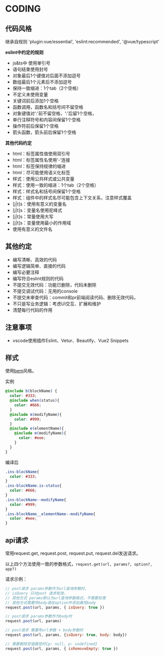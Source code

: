 # CODING

## 代码风格

继承自规则 'plugin:vue/essential', 'eslint:recommended', '@vue/typescript'

**eslint中约定的规则**

- js&ts中 使用单引号
- 语句结束使用封号
- 对象最后1个键值对后面不添加逗号
- 数组最后1个元素后不添加逗号
- 保持一致缩进：1个tab（2个空格）
- 不定义未使用变量
- 关键词前后添加1个空格
- 函数调用，函数名和括号间不留空格
- 对象键值对‘:’前不留空格，‘:’后留1个空格，
- 单行注释符号和内容间保留1个空格
- 操作符前后保留1个空格
- 箭头函数，箭头前后保留1个空格

**其他代码约定**

- html：标签属性值使用双引号
- html：标签属性名使用‘-’连接
- html：标签保持规律的缩进
- html：尽可能使用语义化标签
- 样式：使用公共样式或公共变量
- 样式：使用一致的缩进：1个tab（2个空格）
- 样式：样式名和括号间保留1个空格
- 样式：组件中的样式名尽可能包含上下文关系，注意样式覆盖
- [j|t]s：使用有意义的变量名
- [j|t]s：变量名使用驼峰式
- [j|t]s：常量使用大写
- [j|t]s：变量使用最小的作用域
- 使用有意义的文件名

## 其他约定

- 编写清晰、高效的代码
- 编写逻辑简单、直接的代码
- 编写必要注释
- 编写符合eslint规则的代码
- 不提交无效代码：功能已删除，代码未删除
- 不提交调试代码：无用的console
- 不提交未审查代码：commit和pr前端阅读代码、删除无效代码，
- 不只是写业务逻辑：考虑UI交互、扩展和维护
- 清楚每行代码的作用

## 注意事项

- vscode使用插件Eslint、Vetur、Beautify、Vue2 Snippets


## 样式

使用[bem](https://bemcss.com/)风格。

实例
```scss
@include b(blockName) {
  color: #333;
  @include when(status){
    color: #666;
  }
  @include m(modifyName){
    color: #999;
  }
  @include e(elementName){
    @include m(modifyName){
      color: #eee;
    }
  }
}
```

编译后

```css
.ins-blockName{
  color: #333;
}
.ins-blockName.is-status{
  color: #666;
}
.ins-blockName--modifyName{
  color: #999;
}
.ins-blockName__elementName--modifyName{
  color: #eee;
}
```

## api请求

常用request.get, request.post, request.put, request.del发送请求。

以上四个方法使用一致的参数格式，`request.get(url, params?, option?, app?)`


请求示例：
```js
// post请求 params参数作为url查询参数时, 
// isQuery 只对post 请求有效， 
// 其他方式 params默认为url查询参数格式，不需要处理
// 其他方式需要传body请在option中添加属性body
request.post(url, params, { isQuery: true })

// post请求 params参数作为body时
request.post(url, params)

// post请求 需要传url参数 + body参数时
request.post(url, params, {isQuery: true, body: body})

// 需要删除空值属性时{p: null, p: undefined}
request.post(url, params, { isRemoveEmpty: true })

```